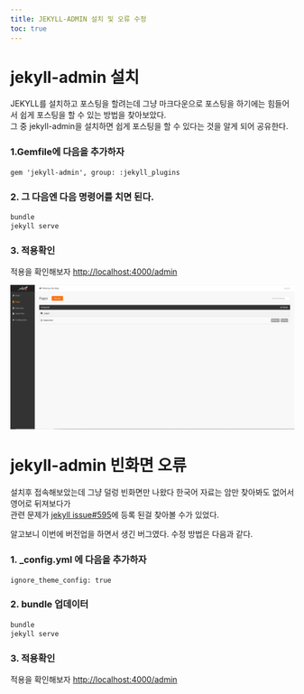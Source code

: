 ```yaml
---
title: JEKYLL-ADMIN 설치 및 오류 수정
toc: true
---
```


# jekyll-admin 설치
JEKYLL를 설치하고 포스팅을 할려는데 그냥 마크다운으로 포스팅을 하기에는 힘들어서 쉽게 포스팅을 할 수 있는 방법을 찾아보았다.   
그 중 jekyll-admin을 설치하면 쉽게 포스팅을 할 수 있다는 것을 알게 되어 공유한다.

### 1.Gemfile에 다음을 추가하자
```
gem 'jekyll-admin', group: :jekyll_plugins
```
### 2. 그 다음엔 다음 명령어를 치면 된다.
```
bundle
jekyll serve
```

### 3. 적용확인
적용을 확인해보자 [http://localhost:4000/admin](http://localhost:4000/admin)

![](/assets/images/jekyll-admin.PNG)

# jekyll-admin 빈화면 오류
설치후 접속해보았는데 그냥 덜렁 빈화면만 나왔다 한국어 자료는 암만 찾아봐도 없어서 영어로 뒤져보다가  
관련 문제가 [jekyll issue#595](https://github.com/jekyll/jekyll-admin/issues/595)에 등록 된걸 찾아볼 수가 있었다.

알고보니 이번에 버전업을 하면서 생긴 버그였다.  수정 방법은 다음과 같다.

### 1. _config.yml 에 다음을 추가하자

```
ignore_theme_config: true
```
### 2. bundle 업데이터
```
bundle
jekyll serve
```

### 3. 적용확인
적용을 확인해보자 [http://localhost:4000/admin](http://localhost:4000/admin)
